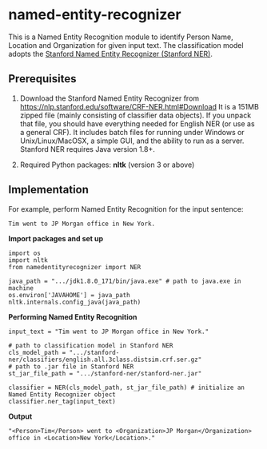 # named-entity-recognizer

This is a Named Entity Recognition module to identify Person Name, Location and 
Organization for given input text. The classification model adopts 
the [Stanford Named Entity Recognizer (Stanford NER)](https://nlp.stanford.edu/software/CRF-NER.html).

## Prerequisites

1. Download the Stanford Named Entity Recognizer from 
https://nlp.stanford.edu/software/CRF-NER.html#Download
It is a 151MB zipped file (mainly consisting of classifier data objects). 
If you unpack that file, you should have everything needed for English NER 
(or use as a general CRF). It includes batch files for running under Windows 
or Unix/Linux/MacOSX, a simple GUI, and the ability to run as a server. 
Stanford NER requires Java version 1.8+.

2. Required Python packages: **nltk** (version 3 or above)


## Implementation

For example, perform Named Entity Recognition for the input sentence:
```
Tim went to JP Morgan office in New York.
```

**Import packages and set up**
```
import os
import nltk
from namedentityrecognizer import NER

java_path = ".../jdk1.8.0_171/bin/java.exe" # path to java.exe in machine
os.environ['JAVAHOME'] = java_path
nltk.internals.config_java(java_path)
```
**Performing Named Entity Recognition**
```
input_text = "Tim went to JP Morgan office in New York."

# path to classification model in Stanford NER
cls_model_path = ".../stanford-ner/classifiers/english.all.3class.distsim.crf.ser.gz"
# path to .jar file in Stanford NER
st_jar_file_path = ".../stanford-ner/stanford-ner.jar"

classifier = NER(cls_model_path, st_jar_file_path) # initialize an Named Entity Recognizer object
classifier.ner_tag(input_text)
```

**Output**
```
"<Person>Tim</Person> went to <Organization>JP Morgan</Organization> office in <Location>New York</Location>."
```
